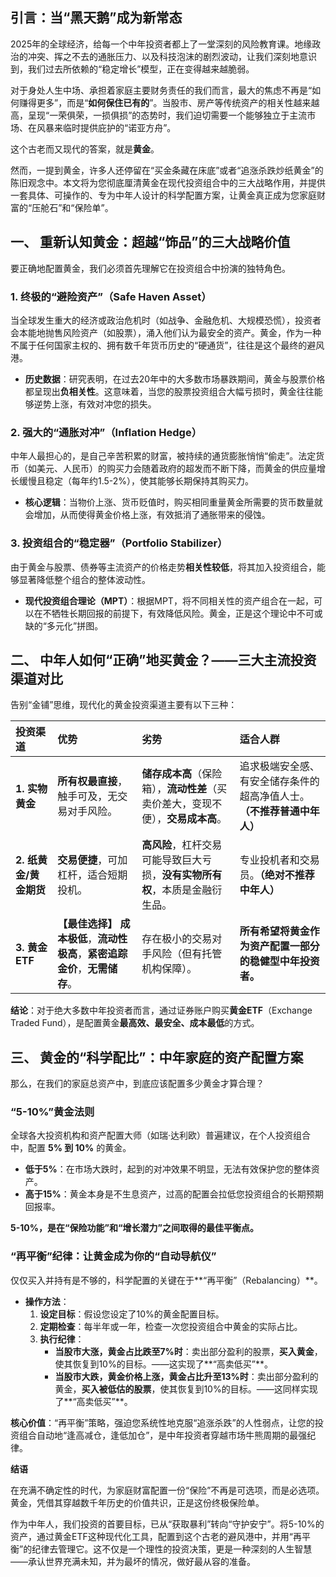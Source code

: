 ## **引言：当“黑天鹅”成为新常态**

2025年的全球经济，给每一个中年投资者都上了一堂深刻的风险教育课。地缘政治的冲突、挥之不去的通胀压力、以及科技泡沫的剧烈波动，让我们深刻地意识到，我们过去所依赖的“稳定增长”模型，正在变得越来越脆弱。

对于身处人生中场、承担着家庭主要财务责任的我们而言，最大的焦虑不再是“如何赚得更多”，而是“**如何保住已有的**”。当股市、房产等传统资产的相关性越来越高，呈现“一荣俱荣，一损俱损”的态势时，我们迫切需要一个能够独立于主流市场、在风暴来临时提供庇护的“诺亚方舟”。

这个古老而又现代的答案，就是**黄金**。

然而，一提到黄金，许多人还停留在“买金条藏在床底”或者“追涨杀跌炒纸黄金”的陈旧观念中。本文将为您彻底厘清黄金在现代投资组合中的三大战略作用，并提供一套具体、可操作的、专为中年人设计的科学配置方案，让黄金真正成为您家庭财富的“压舱石”和“保险单”。

## **一、 重新认知黄金：超越“饰品”的三大战略价值**

要正确地配置黄金，我们必须首先理解它在投资组合中扮演的独特角色。

### **1. 终极的“避险资产”（Safe Haven Asset）**

当全球发生重大的经济或政治危机时（如战争、金融危机、大规模恐慌），投资者会本能地抛售风险资产（如股票），涌入他们认为最安全的资产。黄金，作为一种不属于任何国家主权的、拥有数千年货币历史的“硬通货”，往往是这个最终的避风港。

* **历史数据**：研究表明，在过去20年中的大多数市场暴跌期间，黄金与股票价格都呈现出**负相关性**。这意味着，当您的股票投资组合大幅亏损时，黄金往往能够逆势上涨，有效对冲您的损失。

### **2. 强大的“通胀对冲”（Inflation Hedge）**

中年人最担心的，是自己辛苦积累的财富，被持续的通货膨胀悄悄“偷走”。法定货币（如美元、人民币）的购买力会随着政府的超发而不断下降，而黄金的供应量增长缓慢且稳定（每年约1.5-2%），使其能够长期保持其购买力。

* **核心逻辑**：当物价上涨、货币贬值时，购买相同重量黄金所需要的货币数量就会增加，从而使得黄金价格上涨，有效抵消了通胀带来的侵蚀。

### **3. 投资组合的“稳定器”（Portfolio Stabilizer）**

由于黄金与股票、债券等主流资产的价格走势**相关性较低**，将其加入投资组合，能够显著降低整个组合的整体波动性。

* **现代投资组合理论（MPT）**：根据MPT，将不同相关性的资产组合在一起，可以在不牺牲长期回报的前提下，有效降低风险。黄金，正是这个理论中不可或缺的“多元化”拼图。

## **二、 中年人如何“正确”地买黄金？——三大主流投资渠道对比**

告别“金铺”思维，现代化的黄金投资渠道主要有以下三种：

| **投资渠道** | **优势** | **劣势** | **适合人群** |
| :------------------- | :----------------------------------------------------- | :------------------------------------------------------------- | :------------------------------------------------------------------------- |
| **1. 实物黄金** | **所有权最直接**，触手可及，无交易对手风险。           | **储存成本高**（保险箱），**流动性差**（买卖价差大，变现不便），**交易成本高**。 | 追求极端安全感、有安全储存条件的超高净值人士。**（不推荐普通中年人）** |
| **2. 纸黄金/黄金期货** | **交易便捷**，可加杠杆，适合短期投机。                 | **高风险**，杠杆交易可能导致巨大亏损，**没有实物所有权**，本质是金融衍生品。 | 专业投机者和交易员。**（绝对不推荐中年人）** |
| **3. 黄金ETF** | **【最佳选择】** **成本极低**，**流动性极高**，**紧密追踪金价**，**无需储存**。 | 存在极小的交易对手风险（但有托管机构保障）。                                   | **所有希望将黄金作为资产配置一部分的稳健型中年投资者。** |

**结论**：对于绝大多数中年投资者而言，通过证券账户购买**黄金ETF**（Exchange Traded Fund），是配置黄金**最高效、最安全、成本最低**的方式。

## **三、 黄金的“科学配比”：中年家庭的资产配置方案**

那么，在我们的家庭总资产中，到底应该配置多少黄金才算合理？

### **“5-10%”黄金法则**

全球各大投资机构和资产配置大师（如瑞·达利欧）普遍建议，在个人投资组合中，配置 **5% 到 10%** 的黄金。

* **低于5%**：在市场大跌时，起到的对冲效果不明显，无法有效保护您的整体资产。
* **高于15%**：黄金本身是不生息资产，过高的配置会拉低您投资组合的长期预期回报率。

**5-10%，是在“保险功能”和“增长潜力”之间取得的最佳平衡点。**

### **“再平衡”纪律：让黄金成为你的“自动导航仪”**

仅仅买入并持有是不够的，科学配置的关键在于**“再平衡”（Rebalancing）**。

* **操作方法**：
    1.  **设定目标**：假设您设定了10%的黄金配置目标。
    2.  **定期检查**：每半年或一年，检查一次您投资组合中黄金的实际占比。
    3.  **执行纪律**：
        * **当股市大涨，黄金占比跌至7%时**：卖出部分盈利的股票，**买入黄金**，使其恢复到10%的目标。——这实现了**“高卖低买”**。
        * **当股市大跌，黄金价格上涨，黄金占比升至13%时**：卖出部分盈利的黄金，**买入被低估的股票**，使其恢复到10%的目标。——这同样实现了**“高卖低买”**。

**核心价值**：“再平衡”策略，强迫您系统性地克服“追涨杀跌”的人性弱点，让您的投资组合自动地“逢高减仓，逢低加仓”，是中年投资者穿越市场牛熊周期的最强纪律。

**结语**

在充满不确定性的时代，为家庭财富配置一份“保险”不再是可选项，而是必选项。黄金，凭借其穿越数千年历史的价值共识，正是这份终极保险单。

作为中年人，我们投资的首要目标，已从“获取暴利”转向“守护安宁”。将5-10%的资产，通过黄金ETF这种现代化工具，配置到这个古老的避风港中，并用“再平衡”的纪律去管理它。这不仅是一个理性的投资决策，更是一种深刻的人生智慧——承认世界充满未知，并为最坏的情况，做好最从容的准备。

